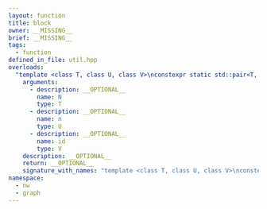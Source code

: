 ```yaml
---
layout: function
title: block
owner: __MISSING__
brief: __MISSING__
tags:
  - function
defined_in_file: util.hpp
overloads:
  "template <class T, class U, class V>\nconstexpr static std::pair<T, T> block(T, U, V)":
    arguments:
      - description: __OPTIONAL__
        name: N
        type: T
      - description: __OPTIONAL__
        name: n
        type: U
      - description: __OPTIONAL__
        name: id
        type: V
    description: __OPTIONAL__
    return: __OPTIONAL__
    signature_with_names: "template <class T, class U, class V>\nconstexpr static std::pair<T, T> block(T N, U n, V id)"
namespace:
  - nw
  - graph
---
```

